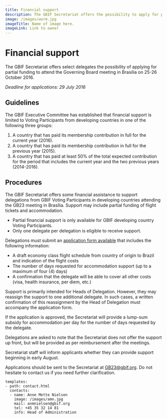 ```yaml
---
title: Financial support
description: The GBIF Secretariat offers the possibility to apply for partial funding to attend the Governing Board meeting.
image: /images/worm.jpg
imageTitle: Name of image here.
imageLink: Link to owner
---
```


# Financial support

The GBIF Secretariat offers select delegates the possibility of applying for partial funding to attend the Governing Board meeting in Brasilia on 25-26 October 2016.

_Deadline for applications: 29 July 2016_

## Guidelines

The GBIF Executive Committee has established that financial support is limited to Voting Participants from developing countries in one of the following three groups: 

1. A country that has paid its membership contribution in full for the current year (2016).
2. A country that has paid its membership contribution in full for the previous year (2015).
3. A country that has paid at least 50% of the total expected contribution for the period that includes the current year and the two previous years (2014-2016).

## Procedures

The GBIF Secretariat offers some financial assistance to support delegations from GBIF Voting Participants in developing countries attending the GB23 meeting in Brasília. Support may include partial funding of flight tickets and accommodation. 

+ Partial financial support is only available for GBIF developing country Voting Participants.
+ Only one delegate per delegation is eligible to receive support.

Delegations must submit an [application form available](http://#) that includes the following information:

+ A draft economy class flight schedule from country of origin to Brazil and indication of the flight costs
+ The number of days requested for accommodation support (up to a maximum of four (4) days)
+ A confirmation that the delegate will be able to cover all other costs (visa, health insurance, per diem, etc.) 

Support is primarily intended for Heads of Delegation. However, they may reassign the support to one additional delegate. In such cases, a written confirmation of this reassignment by the Head of Delegation must accompany the application form.

If the application is approved, the Secretariat will provide a lump-sum subsidy for accommodation per day for the number of days requested by the delegate. 

Delegations are asked to note that the Secretariat does not offer the support up front, but will be provided as per reimbursement after the meetings.

Secretariat staff will inform applicants whether they can provide support beginning in early August. 

Applications should be sent to the Secretariat at [GB23@gbif.org](mailto:GB23@gbif.org). Do not hesitate to contact us if you need further clarification. 


```styledYaml
templates:
- path: contact.html
  contacts:
  - name: Anne Mette Nielsen
    image: /images/amn.jpg
    mail: anmnielsen@gbif.org
    tel: +45 35 32 14 81
    info: Head of Administration
```